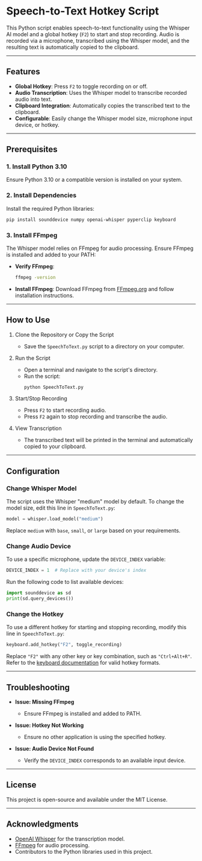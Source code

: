 # Speech-to-Text Hotkey Script

This Python script enables speech-to-text functionality using the Whisper AI model and a global hotkey (`F2`) to start and stop recording. Audio is recorded via a microphone, transcribed using the Whisper model, and the resulting text is automatically copied to the clipboard.

---

## Features
- **Global Hotkey**: Press `F2` to toggle recording on or off.
- **Audio Transcription**: Uses the Whisper model to transcribe recorded audio into text.
- **Clipboard Integration**: Automatically copies the transcribed text to the clipboard.
- **Configurable**: Easily change the Whisper model size, microphone input device, or hotkey.

---

## Prerequisites

### 1. Install Python 3.10
Ensure Python 3.10 or a compatible version is installed on your system.

### 2. Install Dependencies
Install the required Python libraries:
```bash
pip install sounddevice numpy openai-whisper pyperclip keyboard
```

### 3. Install FFmpeg
The Whisper model relies on FFmpeg for audio processing. Ensure FFmpeg is installed and added to your PATH:

- **Verify FFmpeg**:
  ```bash
  ffmpeg -version
  ```
- **Install FFmpeg**: Download FFmpeg from [FFmpeg.org](https://ffmpeg.org/download.html) and follow installation instructions.

---

## How to Use

1. Clone the Repository or Copy the Script
   - Save the `SpeechToText.py` script to a directory on your computer.

2. Run the Script
   - Open a terminal and navigate to the script's directory.
   - Run the script:
     ```bash
     python SpeechToText.py
     ```

3. Start/Stop Recording
   - Press `F2` to start recording audio.
   - Press `F2` again to stop recording and transcribe the audio.

4. View Transcription
   - The transcribed text will be printed in the terminal and automatically copied to your clipboard.

---

## Configuration

### Change Whisper Model
The script uses the Whisper "medium" model by default. To change the model size, edit this line in `SpeechToText.py`:
```python
model = whisper.load_model("medium")
```
Replace `medium` with `base`, `small`, or `large` based on your requirements.

### Change Audio Device
To use a specific microphone, update the `DEVICE_INDEX` variable:
```python
DEVICE_INDEX = 1  # Replace with your device's index
```
Run the following code to list available devices:
```python
import sounddevice as sd
print(sd.query_devices())
```

### Change the Hotkey
To use a different hotkey for starting and stopping recording, modify this line in `SpeechToText.py`:
```python
keyboard.add_hotkey("F2", toggle_recording)
```
Replace `"F2"` with any other key or key combination, such as `"Ctrl+Alt+R"`. Refer to the [keyboard documentation](https://pypi.org/project/keyboard/) for valid hotkey formats.

---

## Troubleshooting

- **Issue: Missing FFmpeg**
  - Ensure FFmpeg is installed and added to PATH.

- **Issue: Hotkey Not Working**
  - Ensure no other application is using the specified hotkey.

- **Issue: Audio Device Not Found**
  - Verify the `DEVICE_INDEX` corresponds to an available input device.

---

## License
This project is open-source and available under the MIT License.

---

## Acknowledgments
- [OpenAI Whisper](https://github.com/openai/whisper) for the transcription model.
- [FFmpeg](https://ffmpeg.org/) for audio processing.
- Contributors to the Python libraries used in this project.
